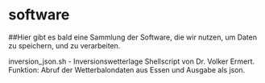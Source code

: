 # software

##Hier gibt es bald eine Sammlung der Software, die wir nutzen, um Daten zu speichern, und zu verarbeiten.

inversion_json.sh - Inversionswetterlage Shellscript von Dr. Volker Ermert. 
    Funktion: Abruf der Wetterbalondaten aus Essen und Ausgabe als json.
